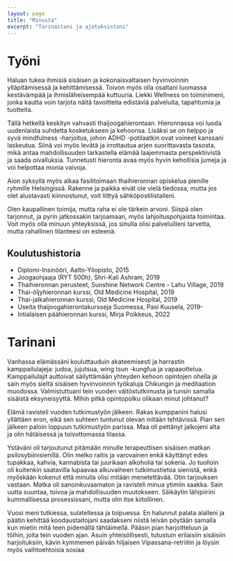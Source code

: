 ```yaml
---
layout: page
title: "Minusta"
excerpt: "Tarinastani ja ajatuksistani"
---
```


<h1>Työni</h1>

Haluan tukea ihmisiä sisäisen ja kokonaisvaltaisen hyvinvoinnin ylläpitämisessä ja kehittämisessä. Toivon myös olla osaltani luomassa kestävämpää ja ihmisläheisempää kuttuuria. Liekki Wellness on toiminimeni, jonka kautta voin tarjota näitä tavoitteita edistäviä palveluita, tapahtumia ja tuotteita.

Tällä hetkellä keskityn vahvasti thaijoogahierontaan. Hieronnassa voi luoda uudenlaista suhdetta kosketukseen ja kehoonsa. Lisäksi se on helppo ja syvä mindfulness -harjoitus, johon ADHD -potilaatkin ovat voineet kanssani laskeutua. Siinä voi myös levätä ja irrottautua arjen suorittavasta tasosta, mikä antaa mahdollisuuden tarkastella elämää laajemmasta perspektiivistä ja saada oivalluksia. Tunnetusti hieronta avaa myös hyvin kehollisia jumeja ja voi helpottaa monia vaivoja.

Aion syksyllä myös alkaa fasilitoimaan thaihieronnan opiskelua pienille ryhmille Helsingissä. Rakenne ja paikka eivät ole vielä tiedossa, mutta jos olet alustavasti kiinnostunut, voit liittyä sähköpostilistalleni.

Olen kaupallinen toimija, mutta raha ei ole tärkein arvoni. Siispä olen tarjonnut, ja pyrin jatkossakin tarjoamaan, myös lahjoituspohjaista toimintaa. Voit myös olla minuun yhteyksissä, jos sinulla olisi palveluilleni tarvetta, mutta rahallinen tilanteesi on esteenä.

<h2>Koulutushistoria</h2>
<ul>
	<li>Diplomi-Insinööri, Aalto-Yliopisto, 2015</li>
	<li>Joogaohjaaja (RYT 500h), Shri-Kali Ashram, 2019</li>
	<li>Thaihieronnan perusteet, Sunshine Network Centre - Lahu Village, 2019</li>
	<li>Thai-öljyhieronnan kurssi, Old Medicine Hospital, 2019</li>
	<li>Thai-jalkahieronnan kurssi, Old Medicine Hospital, 2019</li>
	<li>Useita thaijoogahierontakursseja Suomessa, Pasi Kuusela, 2019-</li>
	<li>Intialaisen päähieronnan kurssi, Mirja Poikkeus, 2022</li>
</ul>

<h1>Tarinani</h1>
Vanhassa elämässäni kouluttauduin akateemisesti ja harrastin kamppailulajeja: judoa, jujutsua, wing tsun -kungfua ja vapaaottelua. Kamppailulajit auttoivat säilyttämään yhteyden kehoon opintojen ohella ja sain myös sieltä sisäisen hyvinvoinnin työkaluja Chikungin ja meditaation muodossa. Valmistuttuani tein vuoden väitöstutkimusta ja tunsin samalla sisäistä eksyneisyyttä. Mihin pitkä opintopolku olikaan minut johtanut?

Elämä ravisteli vuoden tutkimustyön jälkeen. Rakas kumppanini halusi yllättäen eron, eikä sen suhteen tuntunut olevan mitään tehtävissä. Pian sen jälkeen paloin loppuun tutkimustyön parissa. Maa oli pettänyt jalkojeni alta ja olin hätäisessä ja toivottomassa tilassa.

Ystäväni oli tarjoutunut pitämään minulle terapeuttisen sisäisen matkan psilosybiinisienillä. Olin melko raitis ja varovainen enkä käyttänyt edes tupakkaa, kahvia, kannabista tai juurikaan alkoholia tai sokeria. Jo tuolloin oli kuitenkin saatavilla lupaavaa alkuvaiheen tutkimustietoa sienistä, enkä myöskään kokenut että minulla olisi mitään menetettävää. Otin tarjouksen vastaan. Matka oli sanoinkuvaamaton ja ravisteli minua ytimiin saakka. Sain uutta suuntaa, toivoa ja mahdollisuuden muutokseen. Säikäytin lähipiirini kummallisessa prosessissani, mutta olin itse kiitollinen.

Vuosi meni tutkiessa, sulatellessa ja toipuessa. En halunnut palata alalleni ja päätin kehittää koodaustaitojani saadakseni niistä leivän pöytään samalla kun mietin mitä teen pidemällä tähtäimellä. Pääsin pian harjoitteluun ja töihin, joita tein vuoden ajan. Asuin yhteisöllisesti, tutustuin erilaisiin sisäisiin harjoituksiin, kävin kymmenen päivän hiljaisen Vipassana-retriitin ja löysin myös vaihtoehtoisia sosiaa